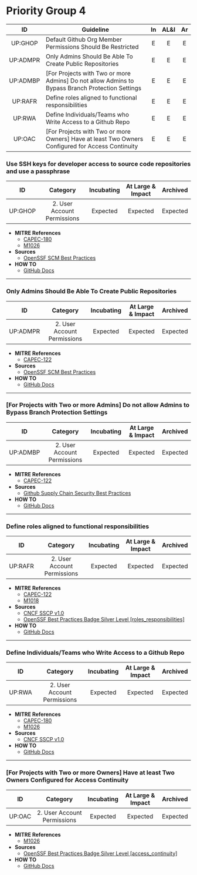 # Priority Group 4

| ID  | Guideline | In | AL&I | Ar |
| :-: | - | :-: | :-: | :-: |
| UP:GHOP | Default Github Org Member Permissions Should Be Restricted | E | E | E |
| UP:ADMPR | Only Admins Should Be Able To Create Public Repositories | E | E | E |
| UP:ADMBP | [For Projects with Two or more Admins] Do not allow Admins to Bypass Branch Protection Settings | E | E | E |
| UP:RAFR | Define roles aligned to functional responsibilities | E | E | E |
| UP:RWA | Define Individuals/Teams who Write Access to a Github Repo | E | E | E |
| UP:OAC | [For Projects with Two or more Owners] Have at least Two Owners Configured for Access Continuity | E | E | E |

### Use SSH keys for developer access to source code repositories and use a passphrase

| ID | Category | Incubating | At Large & Impact | Archived |
| :-: | :-: | :-: | :-: | :-: |
| UP:GHOP | 2. User Account Permissions | Expected | Expected | Expected |

* **MITRE References**
    * [CAPEC-180](https://capec.mitre.org/data/definitions/180.html)
    * [M1026](https://attack.mitre.org/mitigations/M1026/)
* **Sources**
    * [OpenSSF SCM Best Practices](https://best.openssf.org/SCM-BestPractices/github/organization/default_repository_permission_is_not_none.html)
* **HOW TO**
    * [GitHub Docs](https://docs.github.com/en/organizations/managing-user-access-to-your-organizations-repositories/managing-repository-roles/setting-base-permissions-for-an-organization) 

---

### Only Admins Should Be Able To Create Public Repositories

| ID | Category | Incubating | At Large & Impact | Archived |
| :-: | :-: | :-: | :-: | :-: |
| UP:ADMPR | 2. User Account Permissions | Expected | Expected | Expected |

* **MITRE References**
    * [CAPEC-122](https://capec.mitre.org/data/definitions/122.html)
* **Sources**
    * [OpenSSF SCM Best Practices](https://best.openssf.org/SCM-BestPractices/github/organization/non_admins_can_create_public_repositories.html)
* **HOW TO**
    * [GitHub Docs](https://docs.github.com/en/organizations/managing-organization-settings/restricting-repository-creation-in-your-organization) 

---

### [For Projects with Two or more Admins] Do not allow Admins to Bypass Branch Protection Settings

| ID | Category | Incubating | At Large & Impact | Archived |
| :-: | :-: | :-: | :-: | :-: |
| UP:ADMBP | 2. User Account Permissions | Expected | Expected | Expected |

* **MITRE References**
    * [CAPEC-122](https://capec.mitre.org/data/definitions/122.html)
* **Sources**
    * [Github Supply Chain Security Best Practices](https://docs.github.com/en/repositories/configuring-branches-and-merges-in-your-repository/managing-protected-branches/about-protected-branches)
* **HOW TO**
    * [GitHub Docs](https://docs.github.com/en/repositories/configuring-branches-and-merges-in-your-repository/managing-protected-branches/about-protected-branches#do-not-allow-bypassing-the-above-settings)

---

### Define roles aligned to functional responsibilities

| ID | Category | Incubating | At Large & Impact | Archived |
| :-: | :-: | :-: | :-: | :-: |
| UP:RAFR | 2. User Account Permissions | Expected | Expected | Expected |

* **MITRE References**
    * [CAPEC-122](https://capec.mitre.org/data/definitions/122.html)
    * [M1018](https://attack.mitre.org/mitigations/M1018/) 
* **Sources**
    * [CNCF SSCP v1.0](https://github.com/cncf/tag-security/blob/main/supply-chain-security/supply-chain-security-paper/sscsp.md#define-roles-aligned-to-functional-responsibilities)
    * [OpenSSF Best Practices Badge Silver Level [roles_responsibilities]](https://www.bestpractices.dev/en/criteria?details=true&rationale=true#1.roles_responsibilities)
* **HOW TO**
    * [GitHub Docs](https://docs.github.com/en/organizations/managing-user-access-to-your-organizations-repositories/managing-repository-roles/repository-roles-for-an-organization)

---

### Define Individuals/Teams who Write Access to a Github Repo

| ID | Category | Incubating | At Large & Impact | Archived |
| :-: | :-: | :-: | :-: | :-: |
| UP:RWA | 2. User Account Permissions | Expected | Expected | Expected |

* **MITRE References**
    * [CAPEC-180](https://capec.mitre.org/data/definitions/180.html)
    * [M1026](https://attack.mitre.org/mitigations/M1026/) 
* **Sources**
    * [CNCF SSCP v1.0](https://github.com/cncf/tag-security/blob/main/supply-chain-security/supply-chain-security-paper/sscsp.md#define-individualsteams-that-are-responsible-for-code-in-a-repository-and-associated-coding-conventions)
* **HOW TO**
    * [GitHub Docs](https://docs.github.com/en/organizations/managing-user-access-to-your-organizations-repositories/managing-repository-roles/repository-roles-for-an-organization)

---

### [For Projects with Two or more Owners] Have at least Two Owners Configured for Access Continuity

| ID | Category | Incubating | At Large & Impact | Archived |
| :-: | :-: | :-: | :-: | :-: |
| UP:OAC | 2. User Account Permissions | Expected | Expected | Expected |

* **MITRE References**
    * [M1026](https://attack.mitre.org/mitigations/M1026/) 
* **Sources**
    * [OpenSSF Best Practices Badge Silver Level [access_continuity]](https://www.bestpractices.dev/en/criteria?details=true&rationale=true#1.access_continuity)
* **HOW TO**
    * [GitHub Docs](https://docs.github.com/en/organizations/managing-peoples-access-to-your-organization-with-roles/maintaining-ownership-continuity-for-your-organization)